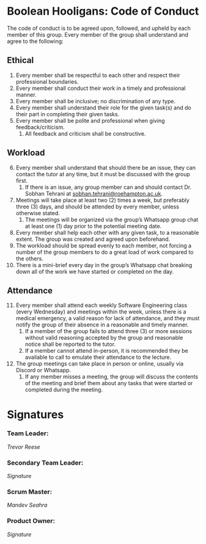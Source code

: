 # Boolean Hooligans: Code of Conduct

The code of conduct is to be agreed upon, followed, and upheld by each member of this group. Every member of the group shall understand and agree to the following:


## Ethical
1. Every member shall be respectful to each other and respect their professional boundaries.
2. Every member shall conduct their work in a timely and professional manner.
3. Every member shall be inclusive; no discrimination of any type.
4. Every member shall understand their role for the given task(s) and do their part in completing their given tasks.
5. Every member shall be polite and professional when giving feedback/criticism.
   1. All feedback and criticism shall be constructive.


## Workload
6. Every member shall understand that should there be an issue, they can contact the tutor at any time, but it must be discussed with the group first.
	1. If there is an issue, any group member can and should contact Dr. Sobhan Tehrani at sobhan.tehrani@roehampton.ac.uk.
7. Meetings will take place at least two (2) times a week, but preferably three (3) days, and should be attended by every member, unless otherwise stated.
	1. The meetings will be organized via the group’s Whatsapp group chat at least one (1) day prior to the potential meeting date.
8. Every member shall help each other with any given task, to a reasonable extent. The group was created and agreed upon beforehand.
9. The workload should be spread evenly to each member, not forcing a number of the group members to do a great load of work compared to the others.
10. There is a mini-brief every day in the group’s Whatsapp chat breaking down all of the work we have started or completed on the day.


## Attendance
11. Every member shall attend each weekly Software Engineering class (every Wednesday) and meetings within the week, unless there is a medical emergency, a valid reason for lack of attendance, and they must notify the group of their absence in a reasonable and timely manner.
	1. If a member of the group fails to attend three (3) or more sessions without valid reasoning accepted by the group and reasonable notice shall be reported to the tutor.
	2. If a member cannot attend in-person, it is recommended they be available to call to emulate their attendance to the lecture.
12. The group meetings can take place in person or online, usually via Discord or Whatsapp.
	1. If any member misses a meeting, the group will discuss the contents of the meeting and brief them about any tasks that were started or completed during the meeting.


# Signatures


### Team Leader:
_Trevor Reese_
### Secondary Team Leader:
_Signature_
### Scrum Master:
_Mandev Seahra_
### Product Owner:
_Signature_
